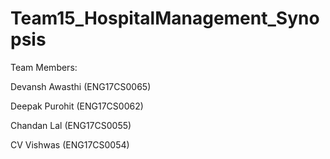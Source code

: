 # Team15_HospitalManagement_Synopsis

Team Members:

Devansh Awasthi (ENG17CS0065)

Deepak Purohit (ENG17CS0062)

Chandan Lal (ENG17CS0055)

CV Vishwas (ENG17CS0054)
